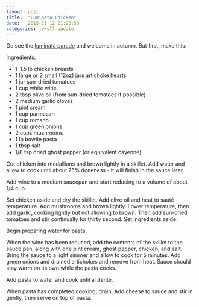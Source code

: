 ```yaml
---
layout: post
title:  "Luminata Chicken"
date:   2015-11-12 21:28:59
categories: jekyll update
---
```


Go see the [luminata parade](http://fremontartscouncil.org/facevents/luminata/) and welcome in autumn.  But first, make this:

Ingredients:

* 1-1.5 lb chicken breasts
* 1 large or 2 small (12oz) jars artichoke hearts
* 1 jar sun-dried tomatoes
* 1 cup white wine
* 2 tbsp olive oil (from sun-dried tomatoes if possible)
* 2 medium garlic cloves
* 1 pint cream
* 1 cup parmesan
* 1 cup romano
* 1 cup green onions
* 2 cups mushrooms
* 1 lb bowtie pasta
* 1 tbsp salt
* 1/8 tsp dried ghost pepper (or equivalent cayenne)

Cut chicken into medallions and brown lightly in a skillet.  Add water and allow to cook until about 75% doneness - it will finish in the sauce later.

Add wine to a medium saucepan and start reducing to a volume of about 1/4 cup.

Set chicken aside and dry the skillet.  Add olive oil and heat to sauté temperature.  Add mushrooms and brown lightly.  Lower temperature, then add garlic, cooking lightly but not allowing to brown.  Then add sun-dried tomatoes and stir continually for thirty second.  Set ingredients aside.

Begin preparing water for pasta.

When the wine has been reduced, add the contents of the skillet to the sauce pan, along with one pint cream, ghost pepper, chicken, and salt.  Bring the sauce to a light simmer and allow to cook for 5 minutes.  Add green onions and drained artichokes and remove from heat.  Sauce should stay warm on its own while the pasta cooks.

Add pasta to water and cook until al dente.

When pasta has completed cooking, drain.  Add cheese to sauce and stir in gently, then serve on top of pasta.
